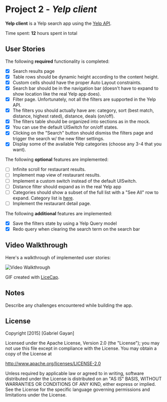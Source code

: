# Project 2 - *Yelp client*

**Yelp client** is a Yelp search app using the [Yelp API](http://www.yelp.com/developers/documentation/v2/search_api).

Time spent: **12** hours spent in total

## User Stories

The following **required** functionality is completed:

- [X] Search results page
- [X] Table rows should be dynamic height according to the content height.
- [X] Custom cells should have the proper Auto Layout constraints.
- [X] Search bar should be in the navigation bar (doesn't have to expand to show location like the real Yelp app does).
- [X] Filter page. Unfortunately, not all the filters are supported in the Yelp API.
- [X] The filters you should actually have are: category, sort (best match, distance, highest rated), distance, deals (on/off).
- [X] The filters table should be organized into sections as in the mock.
- [X] You can use the default UISwitch for on/off states.
- [X] Clicking on the "Search" button should dismiss the filters page and trigger the search w/ the new filter settings.
- [X] Display some of the available Yelp categories (choose any 3-4 that you want).

The following **optional** features are implemented:

- [ ] Infinite scroll for restaurant results.
- [ ] Implement map view of restaurant results.
- [ ] Implement a custom switch instead of the default UISwitch.
- [ ] Distance filter should expand as in the real Yelp app
- [ ] Categories should show a subset of the full list with a "See All" row to expand. Category list is [here](http://www.yelp.com/developers/documentation/category_list).
- [ ] Implement the restaurant detail page.

The following **additional** features are implemented:

- [X] Save the filters state by using a Yelp Query model
- [X] Redo query when clearing the search term on the search bar

## Video Walkthrough

Here's a walkthrough of implemented user stories:

<img src='http://i.imgur.com/link/to/your/gif/file.gif' title='Video Walkthrough' width='' alt='Video Walkthrough' />

GIF created with [LiceCap](http://www.cockos.com/licecap/).

## Notes

Describe any challenges encountered while building the app.

## License

Copyright [2015] [Gabriel Gayan]

Licensed under the Apache License, Version 2.0 (the "License");
you may not use this file except in compliance with the License.
You may obtain a copy of the License at

http://www.apache.org/licenses/LICENSE-2.0

Unless required by applicable law or agreed to in writing, software
distributed under the License is distributed on an "AS IS" BASIS,
WITHOUT WARRANTIES OR CONDITIONS OF ANY KIND, either express or implied.
See the License for the specific language governing permissions and
limitations under the License.